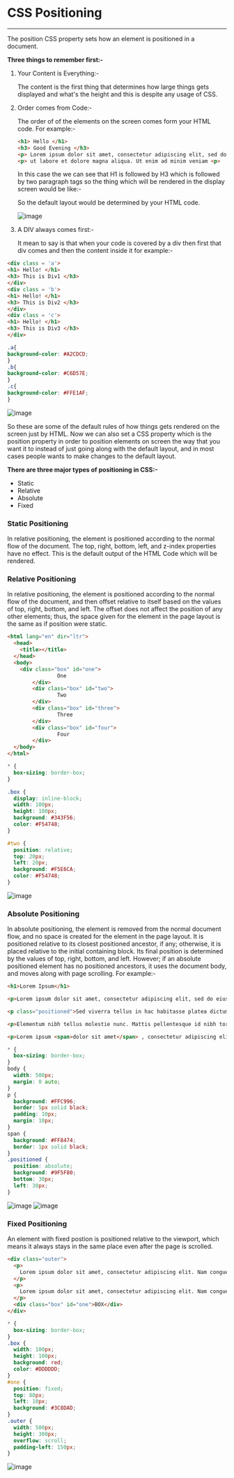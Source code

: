 # CSS Positioning

---

The position CSS property sets how an element is positioned in a document. 

**Three things to remember first:-**

1. Your Content is Everything:-

    The content is the first thing that determines how large things gets displayed and what's the height and this is despite any usage of CSS.

2. Order comes from Code:-

    The order of of the elements on the screen comes form your HTML code. For example:-

    ```html
    <h1> Hello </h1>
    <h3> Good Evening </h3>
    <p> Lorem ipsum dolor sit amet, consectetur adipiscing elit, sed do eiusmod tempor incididunt </p>
    <p> ut labore et dolore magna aliqua. Ut enim ad minim veniam <p>
    ```

    In this case the we can see that H1 is followed by H3 which is followed by two paragraph tags so the thing which will be rendered in the display screen would be like:-

    So the default layout would be determined by your HTML code.

    ![image](https://user-images.githubusercontent.com/61539946/134206713-333b6096-afe2-4a35-8b0b-7187ce0a576f.png)

3. A DIV always comes first:-

    It mean to say is that when your code is covered by a div then first that div comes and then the content inside it for example:-

```html
<div class = 'a'>
<h1> Hello! </h1>
<h3> This is Div1 </h3>
</div>
<div class = 'b'>
<h1> Hello! </h1>
<h3> This is Div2 </h3>
</div>
<div class = 'c'>
<h1> Hello! </h1>
<h3> This is Div3 </h3>
</div>
```

```css
.a{
background-color: #A2CDCD;
}
.b{
background-color: #C6D57E;
}
.c{
background-color: #FFE1AF;
}
```
![image](https://user-images.githubusercontent.com/61539946/134206814-92777fe5-aea3-4a28-8297-8c9721f7164e.png)



So these are some of the default rules of how things gets rendered on the screen just by HTML. Now we can also set a CSS property which is the position property in order to position elements on screen the way that you want it to instead of just going along with the default layout, and in most cases people wants to make changes to the default layout.

**There are three major types of positioning in CSS:-**

- Static
- Relative
- Absolute
- Fixed

### Static Positioning

In relative positioning, the element is positioned according to the normal flow of the document. The top, right, bottom, left, and z-index properties have no effect. This is the default output of the HTML Code which will be rendered.

### Relative Positioning

In relative positioning, the element is positioned according to the normal flow of the document, and then offset relative to itself based on the values of top, right, bottom, and left. The offset does not affect the position of any other elements; thus, the space given for the element in the page layout is the same as if position were static. 

```html
<html lang="en" dir="ltr">
  <head>
    <title></title>
  </head>
  <body>
    <div class="box" id="one">
				One
		</div>
		<div class="box" id="two">
				Two
		</div>
		<div class="box" id="three">
				Three
		</div>
		<div class="box" id="four">
				Four
		</div>
  </body>
</html>
```

```css
* {
  box-sizing: border-box;
}

.box {
  display: inline-block;
  width: 100px;
  height: 100px;
  background: #343F56;
  color: #F54748;
}

#two {
  position: relative;
  top: 20px;
  left: 20px;
  background: #F5E6CA;
  color: #F54748;
}
```

![image](https://user-images.githubusercontent.com/61539946/134206977-c9e1701f-8c4c-4994-b15f-b76ede963b68.png)

### Absolute Positioning

In absolute positioning, the element is removed from the normal document flow, and no space is created for the element in the page layout. It is positioned relative to its closest positioned ancestor, if any; otherwise, it is placed relative to the initial containing block. Its final position is determined by the values of top, right, bottom, and left. However; if an absolute positioned element has no positioned ancestors, it uses the document body, and moves along with page scrolling. For example:-

```html
<h1>Lorem Ipsum</h1>

<p>Lorem ipsum dolor sit amet, consectetur adipiscing elit, sed do eiusmod tempor incididunt ut labore et dolore magna aliqua.</p>

<p class="positioned">Sed viverra tellus in hac habitasse platea dictumst vestibulum. Nunc mattis enim ut tellus elementum sagittis vitae et.</p>

<p>Elementum nibh tellus molestie nunc. Mattis pellentesque id nibh tortor id aliquet lectus proin nibh.</p>

<p>Lorem ipsum <span>dolor sit amet</span> , consectetur adipiscing elit, <span>sed do</span> eiusmod tempor incididunt ut labore et dolore magna aliqua. </p>
```



```css
* {
  box-sizing: border-box;
}
body {
  width: 500px;
  margin: 0 auto;
}
p {
  background: #FFC996;
  border: 5px solid black;
  padding: 10px;
  margin: 10px;
}
span {
  background: #FF8474;
  border: 1px solid black;
}
.positioned {
  position: absolute;
  background: #9F5F80;
  bottom: 30px;
  left: 30px;
}
```

![image](https://user-images.githubusercontent.com/61539946/134207060-b5facdcc-11b3-478f-906f-bb01ff9522c1.png)
![image](https://user-images.githubusercontent.com/61539946/134207096-eb68986d-3cd4-4577-b3d8-9a23511d65ac.png)

### Fixed Positioning
An element with fixed postion is positioned relative to the viewport, which means it always stays in the same place even after the page is scrolled.
```html
<div class="outer">
  <p>
    Lorem ipsum dolor sit amet, consectetur adipiscing elit. Nam congue tortor eget pulvinar lobortis.
  </p>
  <p>
    Lorem ipsum dolor sit amet, consectetur adipiscing elit. Nam congue tortor eget pulvinar lobortis.
  </p>
  <div class="box" id="one">BOX</div>
</div>
```
```css
* {
  box-sizing: border-box;
}
.box {
  width: 100px;
  height: 100px;
  background: red;
  color: #DDDDDD;
}
#one {
  position: fixed;
  top: 80px;
  left: 10px;
  background: #3C8DAD;
}
.outer {
  width: 500px;
  height: 300px;
  overflow: scroll;
  padding-left: 150px;
}
```
![image](https://user-images.githubusercontent.com/61539946/134213339-8078c6d2-fea9-4f8a-b1de-77d38fb40a1b.png)
